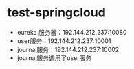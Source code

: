 # test-springcloud
- eureka 服务器：192.144.212.237:10080
- user服务：192.144.212.237:10001
- journal服务：192.144.212.237:10002
- journal服务调用了user服务
